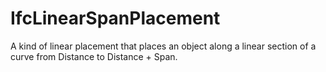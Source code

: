 IfcLinearSpanPlacement
======================
A kind of linear placement that places an object along a linear section of a
curve from Distance to Distance + Span.  


